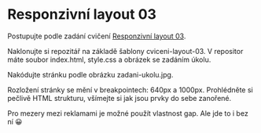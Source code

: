 
# Responzivní layout 03

Postupujte podle zadání cvičení [Responzivní layout 03](https://kodim.cz/czechitas/daweb/html-a-css/responzivni-design/cv-nadoma/layout-03).

Naklonujte si repozitář na základě šablony cviceni-layout-03. V repositor máte soubor index.html, style.css a obrázek se zadáním úkolu.

Nakódujte stránku podle obrázku zadani-ukolu.jpg.


Rozložení stránky se mění v breakpointech: 640px a 1000px. Prohlédněte si pečlivě HTML strukturu, všímejte si jak jsou prvky do sebe zanořené.

Pro mezery mezi reklamami je možné použít vlastnost gap. Ale jde to i bez ní 😀

